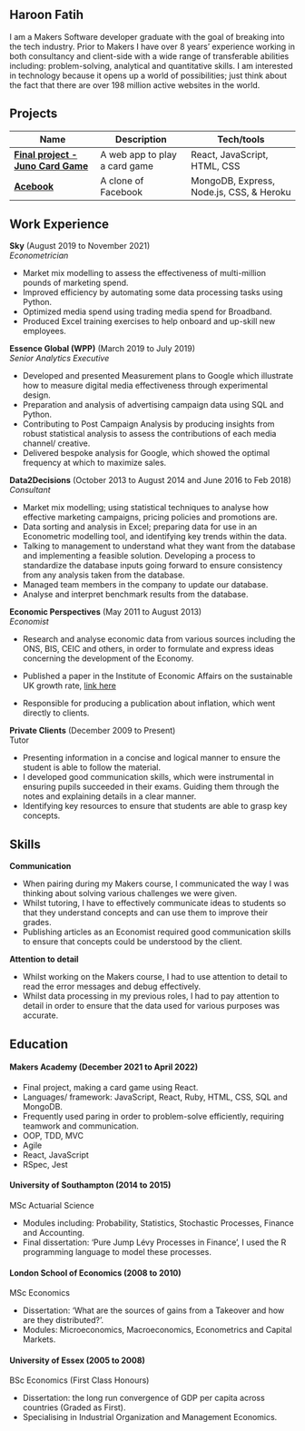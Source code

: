 ## Haroon Fatih

I am a Makers Software developer graduate with the goal of breaking into the tech industry. Prior to Makers I have over 8 years’ experience working in both consultancy and client-side with a wide range of transferable abilities including: problem-solving, analytical and quantitative skills. I am interested in technology because it opens up a world of possibilities; just think about the fact that there are over 198 million active websites in the world.

## Projects

| Name                         | Description       | Tech/tools        |
| ---------------------------- | ----------------- | ----------------- |
| [**Final project - Juno Card Game**](https://github.com/meghanblyth/Juno_game) | A web app to play a card game | React, JavaScript, HTML, CSS |
| [**Acebook**](https://github.com/nelsonclaire/acebook-jest-in-time) | A clone of Facebook | MongoDB, Express, Node.js, CSS, & Heroku|

## Work Experience

**Sky** (August 2019 to November 2021)  
_Econometrician_

- Market mix modelling to assess the effectiveness of multi-million pounds of marketing spend.
- Improved efficiency by automating some data processing tasks using Python.
- Optimized media spend using trading media spend for Broadband.
- Produced Excel training exercises to help onboard and up-skill new employees.



**Essence Global (WPP)** (March 2019 to July 2019)  
_Senior Analytics Executive_

- Developed and presented Measurement plans to Google which illustrate how to measure digital media effectiveness through experimental design.
- Preparation and analysis of advertising campaign data using SQL and Python.
- Contributing to Post Campaign Analysis by producing insights from robust statistical analysis to assess the contributions of each media channel/ creative.
- Delivered bespoke analysis for Google, which showed the optimal frequency at which to maximize sales.


**Data2Decisions** (October 2013 to August 2014 and June 2016 to Feb 2018)  
_Consultant_

- Market mix modelling; using statistical techniques to analyse how effective marketing campaigns, pricing policies and promotions are.
- Data sorting and analysis in Excel; preparing data for use in an Econometric modelling tool, and identifying key trends within the data.
- Talking to management to understand what they want from the database and implementing a feasible solution. Developing a process to standardize the database inputs going forward to ensure consistency from any analysis taken from the database.
- Managed team members in the company to update our database.
- Analyse and interpret benchmark results from the database.


**Economic Perspectives** (May 2011 to August 2013)  
_Economist_

- Research and analyse economic data from various sources including the ONS, BIS, CEIC and others, in order to formulate and express ideas concerning the development of the Economy.
- Published a paper in the Institute of Economic Affairs on the sustainable UK growth rate, [link here](http://www.iea.org.uk/sites/default/files/publications/files/Will%20flatlining%20become%20normal%20.pdf)

- Responsible for producing a publication about inflation, which went directly to clients.


**Private Clients** (December 2009 to Present)  
Tutor

- Presenting information in a concise and logical manner to ensure the student is able to follow the material.
- I developed good communication skills, which were instrumental in ensuring pupils succeeded in their exams. Guiding them through the notes and explaining details in a clear manner.
- Identifying key resources to ensure that students are able to grasp key concepts.


## Skills

**Communication**

- When pairing during my Makers course, I communicated the way I was thinking about solving various challenges we were given.
- Whilst tutoring, I have to effectively communicate ideas to students so that they understand concepts and can use them to improve their grades.
- Publishing articles as an Economist required good communication skills to ensure that concepts could be understood by the client.


**Attention to detail**
- Whilst working on the Makers course, I had to use attention to detail to read the error messages and debug effectively.
- Whilst data processing in my previous roles, I had to pay attention to detail in order to ensure that the data used for various purposes was accurate.


## Education

#### Makers Academy (December 2021 to April 2022)
- Final project, making a card game using React.
- Languages/ framework: JavaScript, React, Ruby, HTML, CSS, SQL and MongoDB.
- Frequently used paring in order to problem-solve efficiently, requiring teamwork and communication.
- OOP, TDD, MVC
- Agile
- React, JavaScript
- RSpec, Jest


#### University of Southampton (2014 to 2015)
MSc Actuarial Science
- Modules including: Probability, Statistics, Stochastic Processes, Finance and Accounting.
- Final dissertation: ‘Pure Jump Lévy Processes in Finance’, I used the R programming language to model these processes.


#### London School of Economics (2008 to 2010)
MSc Economics
- Dissertation: ‘What are the sources of gains from a Takeover and how are they distributed?’.
- Modules: Microeconomics, Macroeconomics, Econometrics and Capital Markets.

#### University of Essex (2005 to 2008)
BSc Economics (First Class Honours)
- Dissertation: the long run convergence of GDP per capita across countries (Graded as First).
- Specialising in Industrial Organization and Management Economics.

